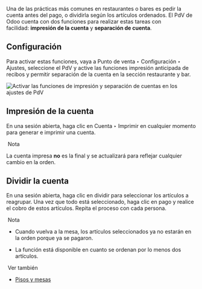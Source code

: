 Una de las prácticas más comunes en restaurantes o bares es pedir la cuenta antes del pago, o dividirla según los artículos ordenados. El PdV de Odoo cuenta con dos funciones para realizar estas tareas con facilidad: **impresión de la cuenta** y **separación de cuenta**.

## Configuración[](https://www.odoo.com/documentation/17.0/es/applications/sales/point_of_sale/restaurant/bill_printing.html#configuration "Enlazar permanentemente con este título")

Para activar estas funciones, vaya a Punto de venta ‣ Configuración ‣ Ajustes, seleccione el PdV y active las funciones impresión anticipada de recibos y permitir separación de la cuenta en la sección restaurante y bar.

![Activar las funciones de impresión y separación de cuentas en los ajustes de  PdV](https://www.odoo.com/documentation/17.0/es/_images/settings2.png)

## Impresión de la cuenta[](https://www.odoo.com/documentation/17.0/es/applications/sales/point_of_sale/restaurant/bill_printing.html#bill-printing "Enlazar permanentemente con este título")

En una sesión abierta, haga clic en Cuenta ‣ Imprimir en cualquier momento para generar e imprimir una cuenta.

 Nota

La cuenta impresa **no** es la final y se actualizará para reflejar cualquier cambio en la orden.

## Dividir la cuenta[](https://www.odoo.com/documentation/17.0/es/applications/sales/point_of_sale/restaurant/bill_printing.html#bill-splitting "Enlazar permanentemente con este título")

En una sesión abierta, haga clic en dividir para seleccionar los artículos a reagrupar. Una vez que todo está seleccionado, haga clic en pago y realice el cobro de estos artículos. Repita el proceso con cada persona.

 Nota

- Cuando vuelva a la mesa, los artículos seleccionados ya no estarán en la orden porque ya se pagaron.
    
- La función está disponible en cuanto se ordenan por lo menos dos artículos.
    

 Ver también

- [Pisos y mesas](https://www.odoo.com/documentation/17.0/es/applications/sales/point_of_sale/restaurant/floors_tables.html)